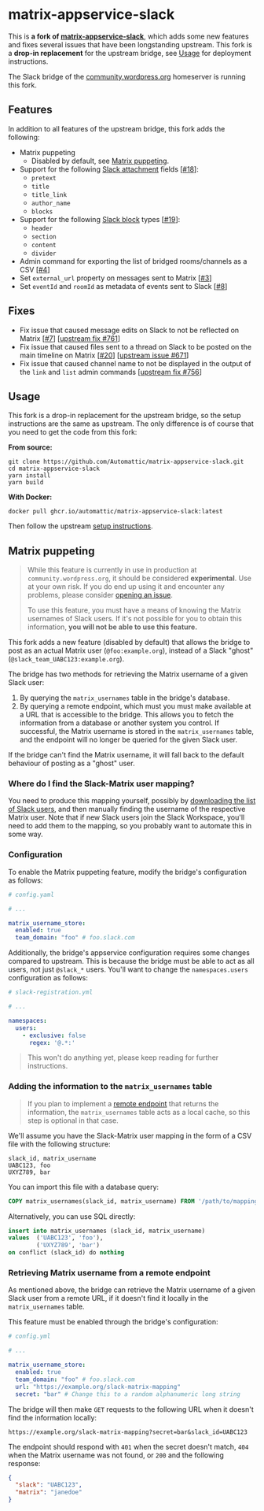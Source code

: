 # matrix-appservice-slack

This is **a fork of [matrix-appservice-slack](https://github.com/matrix-org/matrix-appservice-slack)**, which adds some new features and fixes several issues that have been longstanding upstream. This fork is a **drop-in replacement** for the upstream bridge, see [Usage](#usage) for deployment instructions. 

The Slack bridge of the [community.wordpress.org](https://community.wordpress.org) homeserver is running this fork.

## Features

In addition to all features of the upstream bridge, this fork adds the following:

- Matrix puppeting
  - Disabled by default, see [Matrix puppeting](#matrix-puppeting).
- Support for the following [Slack attachment](https://api.slack.com/reference/messaging/attachments) fields [[#18](https://github.com/Automattic/matrix-appservice-slack/pull/18)]:
  - `pretext`
  - `title`
  - `title_link`
  - `author_name`
  - `blocks`
- Support for the following [Slack block](https://api.slack.com/reference/block-kit/blocks) types [[#19](https://github.com/Automattic/matrix-appservice-slack/pull/19)]:
  - `header`
  - `section`
  - `content`
  - `divider`
- Admin command for exporting the list of bridged rooms/channels as a CSV [[#4](https://github.com/Automattic/matrix-appservice-slack/pull/4)]
- Set `external_url` property on messages sent to Matrix [[#3](https://github.com/Automattic/matrix-appservice-slack/pull/3)]
- Set `eventId` and `roomId` as metadata of events sent to Slack [[#8](https://github.com/Automattic/matrix-appservice-slack/pull/8)]

## Fixes

- Fix issue that caused message edits on Slack to not be reflected on Matrix [[#7](https://github.com/Automattic/matrix-appservice-slack/pull/7)] [[upstream fix #761](https://github.com/matrix-org/matrix-appservice-slack/pull/761)]
- Fix issue that caused files sent to a thread on Slack to be posted on the main timeline on Matrix [[#20](https://github.com/Automattic/matrix-appservice-slack/pull/20)] [[upstream issue #671](https://github.com/matrix-org/matrix-appservice-slack/issues/671)]
- Fix issue that caused channel name to not be displayed in the output of the `link` and `list` admin commands [[upstream fix #756](https://github.com/matrix-org/matrix-appservice-slack/pull/756)]

## Usage

This fork is a drop-in replacement for the upstream bridge, so the setup instructions are the same as upstream. The only difference is of course that you need to get the code from this fork:

**From source:**

```shell
git clone https://github.com/Automattic/matrix-appservice-slack.git
cd matrix-appservice-slack
yarn install
yarn build
```

**With Docker:**

```shell
docker pull ghcr.io/automattic/matrix-appservice-slack:latest
```

Then follow the upstream [setup instructions](https://matrix-appservice-slack.readthedocs.io/en/latest/getting_started/).


## Matrix puppeting

> While this feature is currently in use in production at `community.wordpress.org`, it should be considered **experimental**. Use at your own risk. If you do end up using it and encounter any problems, please consider [opening an issue](https://github.com/matrix-org/matrix-appservice-slack/issues/new).
> 
> To use this feature, you must have a means of knowing the Matrix usernames of Slack users. If it's not possible for you to obtain this information, **you will not be able to use this feature.**

This fork adds a new feature (disabled by default) that allows the bridge to post as an actual Matrix user (`@foo:example.org`), instead of a Slack "ghost" (`@slack_team_UABC123:example.org`).

The bridge has two methods for retrieving the Matrix username of a given Slack user:

1. By querying the `matrix_usernames` table in the bridge's database.
2. By querying a remote endpoint, which must you must make available at a URL that is accessible to the bridge. This allows you to fetch the information from a database or another system you control. If successful, the Matrix username is stored in the `matrix_usernames` table, and the endpoint will no longer be queried for the given Slack user.

If the bridge can't find the Matrix username, it will fall back to the default behaviour of posting as a "ghost" user.

### Where do I find the Slack-Matrix user mapping?

You need to produce this mapping yourself, possibly by [downloading the list of Slack users](https://slack.com/help/articles/4405848563603-Download-a-list-of-members-in-your-workspace), and then manually finding the username of the respective Matrix user. Note that if new Slack users join the Slack Workspace, you'll need to add them to the mapping, so you probably want to automate this in some way.

### Configuration
To enable the Matrix puppeting feature, modify the bridge's configuration as follows:

```yml
# config.yaml

# ...

matrix_username_store:
  enabled: true
  team_domain: "foo" # foo.slack.com
```

Additionally, the bridge's appservice configuration requires some changes compared to upstream. This is because the bridge must be able to act as all users, not just `@slack_*` users. You'll want to change the `namespaces.users` configuration as follows:

```yml
# slack-registration.yml

# ...

namespaces:
  users:
    - exclusive: false
      regex: '@.*:'
```

> This won't do anything yet, please keep reading for further instructions.

### Adding the information to the `matrix_usernames` table

> If you plan to implement a [remote endpoint](#retrieve-matrix-username-from-a-remote-endpoint) that returns the information, the `matrix_usernames` table acts as a local cache, so this step is optional in that case.

We'll assume you have the Slack-Matrix user mapping in the form of a CSV file with the following structure:

```CSV
slack_id, matrix_username
UABC123, foo
UXYZ789, bar
```

You can import this file with a database query:

```sql
COPY matrix_usernames(slack_id, matrix_username) FROM '/path/to/mapping.csv' WITH (FORMAT csv);
```

Alternatively, you can use SQL directly:

```sql
insert into matrix_usernames (slack_id, matrix_username)
values  ('UABC123', 'foo'),
        ('UXYZ789', 'bar')
on conflict (slack_id) do nothing
```

### Retrieving Matrix username from a remote endpoint
As mentioned above, the bridge can retrieve the Matrix username of a given Slack user from a remote URL, if it doesn't find it locally in the `matrix_usernames` table.

This feature must be enabled through the bridge's configuration:

```yml
# config.yml

# ...

matrix_username_store:
  enabled: true
  team_domain: "foo" # foo.slack.com
  url: "https://example.org/slack-matrix-mapping"
  secret: "bar" # Change this to a random alphanumeric long string
```

The bridge will then make `GET` requests to the following URL when it doesn't find the information locally: 

```
https://example.org/slack-matrix-mapping?secret=bar&slack_id=UABC123
```

The endpoint should respond with `401` when the secret doesn't match, `404` when the Matrix username was not found, or `200` and the following response:

```json
{
  "slack": "UABC123",
  "matrix": "janedoe"
}
```
